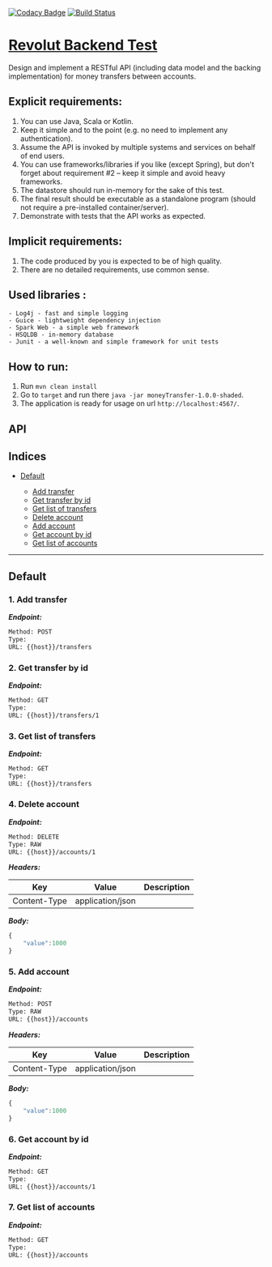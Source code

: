 [![Codacy Badge](https://api.codacy.com/project/badge/Grade/24804ef028ef4af1aaa08f015f3b6002)](https://app.codacy.com/app/andrewponomarev/moneyTransfer?utm_source=github.com&utm_medium=referral&utm_content=andrewponomarev/moneyTransfer&utm_campaign=Badge_Grade_Dashboard)
[![Build Status](https://travis-ci.org/andrewponomarev/moneyTransfer.svg?branch=master)](https://travis-ci.org/andrewponomarev/moneyTransfer)
# [Revolut Backend Test](https://drive.google.com/file/d/1Rhk07_MT5WP_5f-lF0LxkJKt5pPM8SKd/view)
Design and implement a RESTful API (including data model and the backing implementation)
for money transfers between accounts.

## Explicit requirements:
1. You can use Java, Scala or Kotlin.
2. Keep it simple and to the point (e.g. no need to implement any authentication).
3. Assume the API is invoked by multiple systems and services on behalf of end users.
4. You can use frameworks/libraries if you like (except Spring), but don't forget about
requirement #2 – keep it simple and avoid heavy frameworks.
5. The datastore should run in-memory for the sake of this test.
6. The final result should be executable as a standalone program (should not require
a pre-installed container/server).
7. Demonstrate with tests that the API works as expected.

## Implicit requirements:
1. The code produced by you is expected to be of high quality.
2. There are no detailed requirements, use common sense.

## Used libraries :
    - Log4j - fast and simple logging
    - Guice - lightweight dependency injection
    - Spark Web - a simple web framework
    - HSQLDB - in-memory database
    - Junit - a well-known and simple framework for unit tests

## How to run:
1. Run `mvn clean install`
2. Go to `target` and run there `java -jar moneyTransfer-1.0.0-shaded`. 
3. The application is ready for usage on url `http://localhost:4567/`.

## API
## Indices

* [Default](#default)

  * [Add transfer](#1-add-transfer)
  * [Get transfer by id](#2-get-transfer-by-id)
  * [Get list of transfers](#3-get-list-of-transfers)
  * [Delete account](#4-delete-account)
  * [Add account](#5-add-account)
  * [Get account by id](#6-get-account-by-id)
  * [Get list of accounts](#7-get-list-of-accounts)


--------


## Default



### 1. Add transfer



***Endpoint:***

```bash
Method: POST
Type: 
URL: {{host}}/transfers
```



### 2. Get transfer by id



***Endpoint:***

```bash
Method: GET
Type: 
URL: {{host}}/transfers/1
```



### 3. Get list of transfers



***Endpoint:***

```bash
Method: GET
Type: 
URL: {{host}}/transfers
```



### 4. Delete account



***Endpoint:***

```bash
Method: DELETE
Type: RAW
URL: {{host}}/accounts/1
```


***Headers:***

| Key | Value | Description |
| --- | ------|-------------|
| Content-Type | application/json |  |



***Body:***

```js        
{
	"value":1000
}
```



### 5. Add account



***Endpoint:***

```bash
Method: POST
Type: RAW
URL: {{host}}/accounts
```


***Headers:***

| Key | Value | Description |
| --- | ------|-------------|
| Content-Type | application/json |  |



***Body:***

```js        
{
	"value":1000
}
```



### 6. Get account by id



***Endpoint:***

```bash
Method: GET
Type: 
URL: {{host}}/accounts/1
```



### 7. Get list of accounts



***Endpoint:***

```bash
Method: GET
Type: 
URL: {{host}}/accounts
```
